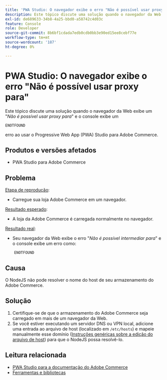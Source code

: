 ```yaml
---
title: 'PWA Studio: O navegador exibe o erro "Não é possível usar proxy para"'
description: Este tópico discute uma solução quando o navegador da Web exibe um "*Não é possível usar proxy para*" e o console exibe um
exl-id: de689633-34b8-4a25-bbd0-a58742c4d03c
feature: Console
role: Developer
source-git-commit: 8b6bf1cdada7edb0cdb0bb3e90ed15ee8cebf77e
workflow-type: tm+mt
source-wordcount: '187'
ht-degree: 0%

---
```


# PWA Studio: O navegador exibe o erro &quot;Não é possível usar proxy para&quot;

Este tópico discute uma solução quando o navegador da Web exibe um &quot;*Não é possível usar proxy para*&quot; e o console exibe um

```
ENOTFOUND
```

erro ao usar o Progressive Web App (PWA) Studio para Adobe Commerce.

## Produtos e versões afetados

* PWA Studio para Adobe Commerce

## Problema

<u>Etapa de reprodução</u>:

* Carregue sua loja Adobe Commerce em um navegador.

<u>Resultado esperado</u>:

* A loja da Adobe Commerce é carregada normalmente no navegador.

<u>Resultado real</u>:

* Seu navegador da Web exibe o erro &quot;*Não é possível intermediar para*&quot; e o console exibe um erro como:

```
    ENOTFOUND
```


## Causa

O NodeJS não pode resolver o nome do host de seu armazenamento do Adobe Commerce.

## Solução

1. Certifique-se de que o armazenamento do Adobe Commerce seja carregado em mais de um navegador da Web.
1. Se você estiver executando um servidor DNS ou VPN local, adicione uma entrada ao arquivo de host (localizado em `/etc/hosts`) e mapeie manualmente esse domínio ([Instruções genéricas sobre a edição do arquivo de host](https://linuxize.com/post/how-to-edit-your-hosts-file/)) para que o NodeJS possa resolvê-lo.

## Leitura relacionada

* [PWA Studio para a documentação do Adobe Commerce](https://magento.github.io/pwa-studio/)
* [Ferramentas e bibliotecas](https://magento.github.io/pwa-studio/technologies/tools-libraries/)
